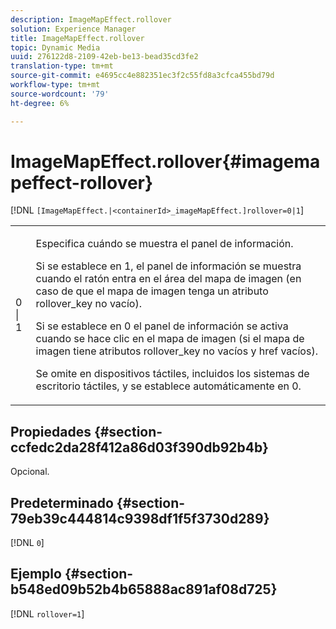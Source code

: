 ```yaml
---
description: ImageMapEffect.rollover
solution: Experience Manager
title: ImageMapEffect.rollover
topic: Dynamic Media
uuid: 276122d8-2109-42eb-be13-bead35cd3fe2
translation-type: tm+mt
source-git-commit: e4695cc4e882351ec3f2c55fd8a3cfca455bd79d
workflow-type: tm+mt
source-wordcount: '79'
ht-degree: 6%

---
```



# ImageMapEffect.rollover{#imagemapeffect-rollover}

[!DNL `[ImageMapEffect.|<containerId>_imageMapEffect.]rollover=0|1`]

<table id="table_2671D63442B54F659C32C4A3CC61DD7C"> 
 <tbody> 
  <tr> 
   <td colname="col1"> <p><span class="codeph"> 0 | 1</span> </p> </td> 
   <td colname="col2"> <p>Especifica cuándo se muestra el panel de información. </p> <p>Si se establece en <span class="codeph"> 1</span>, el panel de información se muestra cuando el ratón entra en el área del mapa de imagen (en caso de que el mapa de imagen tenga un atributo <span class="codeph"> rollover_key</span> no vacío). </p> <p>Si se establece en <span class="codeph"> 0</span> el panel de información se activa cuando se hace clic en el mapa de imagen (si el mapa de imagen tiene atributos <span class="codeph"> rollover_key</span> no vacíos y <span class="codeph"> href</span> vacíos). </p> <p> Se omite en dispositivos táctiles, incluidos los sistemas de escritorio táctiles, y se establece automáticamente en <span class="codeph"> 0</span>. </p> </td> 
  </tr> 
 </tbody> 
</table>

## Propiedades {#section-ccfedc2da28f412a86d03f390db92b4b}

Opcional.

## Predeterminado {#section-79eb39c444814c9398df1f5f3730d289}

[!DNL `0`]

## Ejemplo {#section-b548ed09b52b4b65888ac891af08d725}

[!DNL `rollover=1`]
